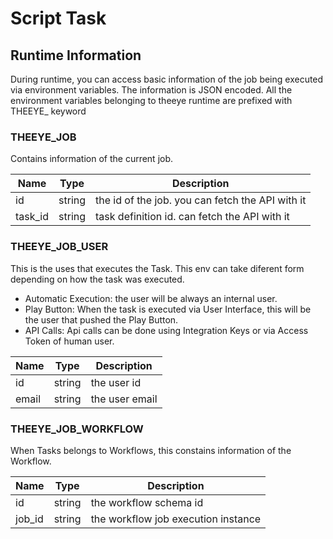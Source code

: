 # Script Task

##  Runtime Information

During runtime, you can access basic information of the job being executed via environment variables.
The information is JSON encoded. All the environment variables belonging to theeye runtime are prefixed with THEEYE_ keyword

### THEEYE_JOB

Contains information of the current job.

| Name | Type | Description |
| ---  | --- | --- |
| id | string | the id of the job. you can fetch the API with it |
| task_id | string | task definition id. can fetch the API with it |

### THEEYE_JOB_USER

This is the uses that executes the Task. This env can take diferent form depending on how the task was executed.

* Automatic Execution: the user will be always an internal user.      
* Play Button: When the task is executed via User Interface, this will be the user that pushed the Play Button.
* API Calls: Api calls can be done using Integration Keys or via Access Token of human user.

| Name | Type | Description |
| ---  | --- | --- |
| id | string | the user id |
| email | string | the user email |

### THEEYE_JOB_WORKFLOW

When Tasks belongs to Workflows, this constains information of the Workflow.

| Name | Type | Description |
| ---  | --- | --- |
| id | string | the workflow schema id |
| job_id | string | the workflow job execution instance |
